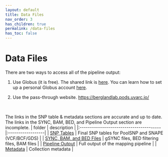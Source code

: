 ```yaml
---
layout: default
title: Data Files
nav_order: 3
has_children: true
permalink: /data-files
has_toc: false
---
```


# Data Files

<!-- <img src="/assets/images/Collection_map.png" style="width:50%"> -->

There are two ways to access all of the pipeline output:

1. Use Globus (it is free). The shared link is <a href="https://app.globus.org/file-manager?origin_id=d5a6ef70-d246-4619-af0f-fa8a862e2a40&origin_path=%2F">here</a>. You can learn how to set up a personal Globus account <a href="https://www.rc.virginia.edu/userinfo/globus/">here</a>.

2. Use the pass-through website. <a href="https://berglandlab.pods.uvarc.io/">https://berglandlab.pods.uvarc.io/</a>
<br>

The links in the SNP table & metadata sections are accurate and up to date.
The links in the SYNC, BAM, BED, and Pipeline Output section are incomplete.
| folder                                  | description       |
|:----------------------------------------|:------------------|
| [SNP Tables](/data-files/SNP-tables)                 | Final SNP tables for PoolSNP and SNAPE (VCF/BCF/GDS) |
| [SYNC, BAM, and BED Files](/data-files/sync-bam-bed) | gSYNC files, BED filtering files, BAM files |
| [Pipeline Output](/data-files/pipeline-output)                 | Full output of the mapping pipeline  |
| [Metadata](/data-files/metadata)                 | Collection metadata |
